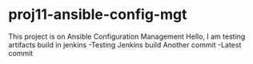 # proj11-ansible-config-mgt
This project is on Ansible Configuration Management
Hello, I am testing artifacts build in jenkins
-Testing Jenkins build
Another commit
-Latest commit
